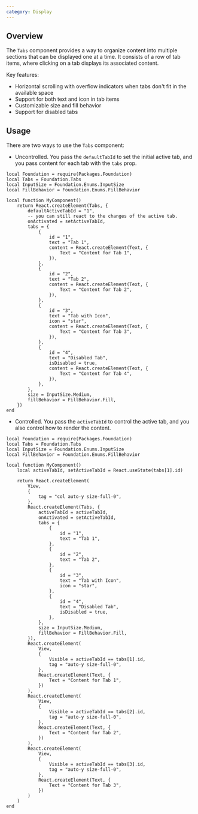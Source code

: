 ```yaml
---
category: Display
---
```


## Overview

The `Tabs` component provides a way to organize content into multiple sections that can be displayed one at a time. It
consists of a row of tab items, where clicking on a tab displays its associated content.

Key features:

- Horizontal scrolling with overflow indicators when tabs don't fit in the available space
- Support for both text and icon in tab items
- Customizable size and fill behavior
- Support for disabled tabs

## Usage

There are two ways to use the `Tabs` component:

- Uncontrolled. You pass the `defaultTabId` to set the initial active tab, and you pass content for each tab with the `tabs` prop.

```luau
local Foundation = require(Packages.Foundation)
local Tabs = Foundation.Tabs
local InputSize = Foundation.Enums.InputSize
local FillBehavior = Foundation.Enums.FillBehavior

local function MyComponent()
	return React.createElement(Tabs, {
		defaultActiveTabId = "1",
		-- you can still react to the changes of the active tab.
		onActivated = setActiveTabId,
		tabs = {
			{
				id = "1",
				text = "Tab 1",
				content = React.createElement(Text, {
					Text = "Content for Tab 1",
				}),
			},
			{
				id = "2",
				text = "Tab 2",
				content = React.createElement(Text, {
					Text = "Content for Tab 2",
				}),
			},
			{
				id = "3",
				text = "Tab with Icon",
				icon = "star",
				content = React.createElement(Text, {
					Text = "Content for Tab 3",
				}),
			},
			{
				id = "4",
				text = "Disabled Tab",
				isDisabled = true,
				content = React.createElement(Text, {
					Text = "Content for Tab 4",
				}),
			},
		},
		size = InputSize.Medium,
		fillBehavior = FillBehavior.Fill,
	})
end

```

- Controlled. You pass the `activeTabId` to control the active tab, and you also control how to render the content.

```luau
local Foundation = require(Packages.Foundation)
local Tabs = Foundation.Tabs
local InputSize = Foundation.Enums.InputSize
local FillBehavior = Foundation.Enums.FillBehavior

local function MyComponent()
	local activeTabId, setActiveTabId = React.useState(tabs[1].id)

	return React.createElement(
		View,
		{
			tag = "col auto-y size-full-0",
		},
		React.createElement(Tabs, {
			activeTabId = activeTabId,
			onActivated = setActiveTabId,
			tabs = {
				{
					id = "1",
					text = "Tab 1",
				},
				{
					id = "2",
					text = "Tab 2",
				},
				{
					id = "3",
					text = "Tab with Icon",
					icon = "star",
				},
				{
					id = "4",
					text = "Disabled Tab",
					isDisabled = true,
				},
			},
			size = InputSize.Medium,
			fillBehavior = FillBehavior.Fill,
		}),
		React.createElement(
			View,
			{
				Visible = activeTabId == tabs[1].id,
				tag = "auto-y size-full-0",
			},
			React.createElement(Text, {
				Text = "Content for Tab 1",
			})
		),
		React.createElement(
			View,
			{
				Visible = activeTabId == tabs[2].id,
				tag = "auto-y size-full-0",
			},
			React.createElement(Text, {
				Text = "Content for Tab 2",
			})
		),
		React.createElement(
			View,
			{
				Visible = activeTabId == tabs[3].id,
				tag = "auto-y size-full-0",
			},
			React.createElement(Text, {
				Text = "Content for Tab 3",
			})
		)
	)
end
```
